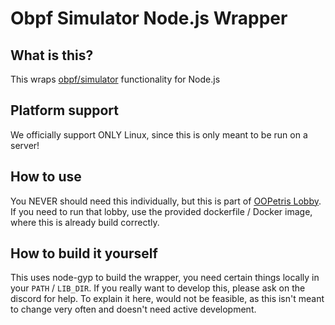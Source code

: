 # Obpf Simulator Node.js Wrapper

## What is this?

This wraps [obpf/simulator](https://github.com/OpenBrickProtocolFoundation/simulator) functionality for Node.js

## Platform support

We officially support ONLY Linux, since this is only meant to be run on a server!

## How to use

You NEVER should need this individually, but this is part of [OOPetris Lobby](https://github.com/Totto16/oopetris_lobby). If you need to run that lobby, use the provided dockerfile / Docker image, where this is already build correctly.

## How to build it yourself

This uses node-gyp to build the wrapper, you need certain things locally in your `PATH` / `LIB_DIR`. If you really want to develop this, please ask on the discord for help. To explain it here, would not be feasible, as this isn't meant to change very often and doesn't need active development.
